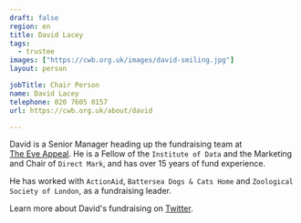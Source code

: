 ```yaml
---
draft: false
region: en
title: David Lacey
tags:
  - trustee
images: ["https://cwb.org.uk/images/david-smiling.jpg"]
layout: person

jobTitle: Chair Person
name: David Lacey
telephone: 020 7605 0157
url: https://cwb.org.uk/about/david

---
```


David is a Senior Manager heading up the fundraising team at [The&nbsp;Eve&nbsp;Appeal](https://eveappeal.org.uk/about-us/charity-information/meet-our-staff/). He is a Fellow of the `Institute of Data` and the Marketing and Chair of `Direct Mark`, and has over 15 years of fund&nbsp;experience.

He has worked with `ActionAid`, `Battersea Dogs & Cats Home` and `Zoological Society of London`, as a fundraising&nbsp;leader.

Learn more about David's fundraising on [Twitter](https://twitter.com/_david_lacey).

<!--
• David Lacey (rated out of 3):
  - performance: how does he move the needle?
  - trust:
    - What can he trust us with to make him shine?
-->
